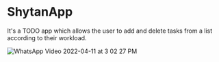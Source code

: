 # ShytanApp
It's a TODO app which allows the user to add and delete tasks from a list according to their workload.

![WhatsApp Video 2022-04-11 at 3 02 27 PM](https://user-images.githubusercontent.com/74983536/162711255-b394ddee-70f4-43d2-824d-d27751e054fb.gif)
